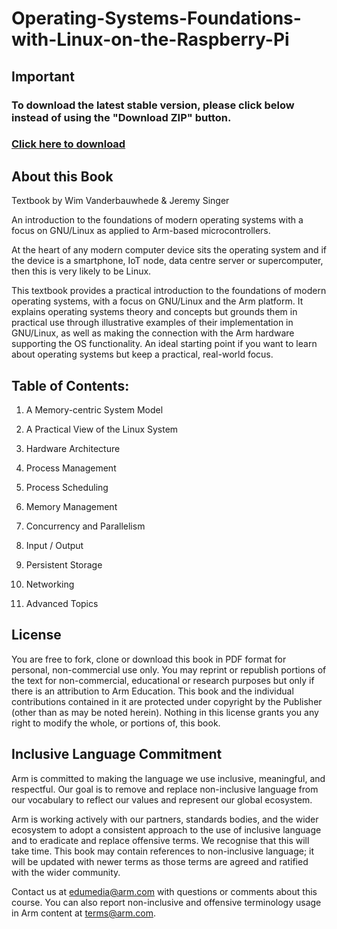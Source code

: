 # Operating-Systems-Foundations-with-Linux-on-the-Raspberry-Pi

## Important
### To download the latest stable version, please click below instead of using the "Download ZIP" button.
### [Click here to download](https://github.com/arm-university/Operating-Systems-Foundations-with-Linux-on-the-Raspberry-Pi/releases/download/v2.0.0/Operating-Systems-Foundations-with-Linux-on-the-Raspberry-Pi-main.zip)

## About this Book
Textbook by Wim Vanderbauwhede & Jeremy Singer

An introduction to the foundations of modern operating systems with a focus on GNU/Linux as applied to Arm-based microcontrollers.

At the heart of any modern computer device sits the operating system and if the device is a smartphone, IoT node, data centre server or supercomputer, then this is very likely to be Linux.

This textbook provides a practical introduction to the foundations of modern operating systems, with a focus on GNU/Linux and the Arm platform. It explains operating systems theory and concepts but grounds them in practical use through illustrative examples of their implementation in GNU/Linux, as well as making the connection with the Arm hardware supporting the OS functionality. An ideal starting point if you want to learn about operating systems but keep a practical, real-world focus.

## Table of Contents:
1.	A Memory-centric System Model

2.	A Practical View of the Linux System

3.	Hardware Architecture

4.	Process Management

5.	Process Scheduling

6.	Memory Management

7.	Concurrency and Parallelism

8.	Input / Output

9.	Persistent Storage

10. Networking

11. Advanced Topics

## License
You are free to fork, clone or download this book in PDF format for personal, non-commercial use only. 
You may reprint or republish portions of the text for non-commercial, educational or research purposes but only if there is an attribution to Arm Education.
This book and the individual contributions contained in it are protected under copyright by the
Publisher (other than as may be noted herein). Nothing in this license grants you any right to modify the whole, or portions of, this book.

## Inclusive Language Commitment
Arm is committed to making the language we use inclusive, meaningful, and respectful. Our goal is to remove and replace non-inclusive language from our vocabulary to reflect our values and represent our global ecosystem.

Arm is working actively with our partners, standards bodies, and the wider ecosystem to adopt a consistent approach to the use of inclusive language and to eradicate and replace offensive terms. We recognise that this will take time. This book may contain references to non-inclusive language; it will be updated with newer terms as those terms are agreed and ratified with the wider community.

Contact us at edumedia@arm.com with questions or comments about this course. You can also report non-inclusive and offensive terminology usage in Arm content at terms@arm.com.
